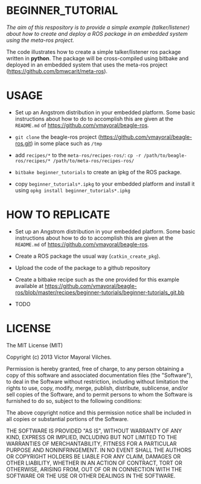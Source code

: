BEGINNER_TUTORIAL
==================

*The aim of this respository is to provide a simple example (talker/listener) about how to 
create and deploy a ROS package in an embedded system using the meta-ros project.*


The code illustrates how to create a simple talker/listener ros package written in **python**.
The package will be cross-compiled using bitbake and deployed in an embedded system
that uses the meta-ros project (https://github.com/bmwcarit/meta-ros).

USAGE
=====

* Set up an Angstrom distribution in your embedded platform. Some basic instructions about how to do to accomplish this are given at the `README.md`
of https://github.com/vmayoral/beagle-ros.

* `git clone` the beagle-ros project (https://github.com/vmayoral/beagle-ros.git) in some place such as `/tmp`

* add `recipes/*` to the `meta-ros/recipes-ros/`: `cp -r /path/to/beagle-ros/recipes/* /path/to/meta-ros/recipes-ros/`

* `bitbake beginner_tutorials` to create an ipkg of the ROS package.

* copy `beginner_tutorials*.ipkg` to your embedded platform and install it using `opkg install beginner_tutorials*.ipkg`

HOW TO REPLICATE
===================

* Set up an Angstrom distribution in your embedded platform. Some basic instructions about how to do to accomplish this are given at the `README.md`
of https://github.com/vmayoral/beagle-ros.

* Create a ROS package the usual way (`catkin_create_pkg`).

* Upload the code of the package to a github repository

* Create a bitbake recipe such as the one provided for this example available at https://github.com/vmayoral/beagle-ros/blob/master/recipes/beginner-tutorials/beginner-tutorials_git.bb

* TODO

LICENSE
=======

The MIT License (MIT)

Copyright (c) 2013 Víctor Mayoral Vilches.

Permission is hereby granted, free of charge, to any person obtaining a copy of this software and associated documentation files (the "Software"), to deal in the Software without restriction, including without limitation the rights to use, copy, modify, merge, publish, distribute, sublicense, and/or sell copies of the Software, and to permit persons to whom the Software is furnished to do so, subject to the following conditions:

The above copyright notice and this permission notice shall be included in all copies or substantial portions of the Software.

THE SOFTWARE IS PROVIDED "AS IS", WITHOUT WARRANTY OF ANY KIND, EXPRESS OR IMPLIED, INCLUDING BUT NOT LIMITED TO THE WARRANTIES OF MERCHANTABILITY, FITNESS FOR A PARTICULAR PURPOSE AND NONINFRINGEMENT. IN NO EVENT SHALL THE AUTHORS OR COPYRIGHT HOLDERS BE LIABLE FOR ANY CLAIM, DAMAGES OR OTHER LIABILITY, WHETHER IN AN ACTION OF CONTRACT, TORT OR OTHERWISE, ARISING FROM, OUT OF OR IN CONNECTION WITH THE SOFTWARE OR THE USE OR OTHER DEALINGS IN THE SOFTWARE.
